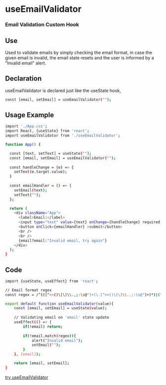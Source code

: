 # useEmailValidator
### Email Validation Custom Hook
 
## Use
Used to validate emails by simply checking the email format, in case the given email is invalid, the email state resets and the user is informed by a "Invalid email" alert.
 
## Declaration
useEmailValidator is declared just like the useState hook,
```sh
const [email, setEmail] = useEmailValidator("");
```
 
## Usage Example
 
```sh
import './App.css';
import React, {useState} from 'react';
import useEmailValidator from './useEmailValidator';

function App() {

  const [text, setText] = useState("");
  const [email, setEmail] = useEmailValidator("");
  
  const handleChange = (e) => {
    setText(e.target.value);
  }
  
  const emailHandler = () => {
    setEmail(text);
    setText("");
  };

  return (
    <div className="App">
      <label>Email:</label>
      <input type="text" value={text} onChange={handleChange} required />
      <button onClick={emailHandler} >submit</button>
      <br />
      <br />
      {email?email:"Invalid email, try again"}
    </div>
  );
}
```
 
## Code
 
```sh
import {useState, useEffect} from 'react';

// Email format regex
const regex = /^(([^<>()\[\]\\.,;:\s@"]+(\.[^<>()\[\]\\.,;:\s@"]+)*)|(".+"))@((\[[0-9]{1,3}\.[0-9]{1,3}\.[0-9]{1,3}\.[0-9]{1,3}])|(([a-zA-Z\-0-9]+\.)+[a-zA-Z]{2,}))$/;

export default function useEmailValidator(value){
    const [email, setEmail] = useState(value);
    
    // Validating email on 'email' state update
    useEffect(() => {
        if(!email) return;
        
        if(!email.match(regex)){
            alert("Invalid email");
            setEmail("");
        }
    }, [email]);

    return [email, setEmail];
}
```
[try useEmailValidator](https://emailvalidationhook.netlify.app/)
